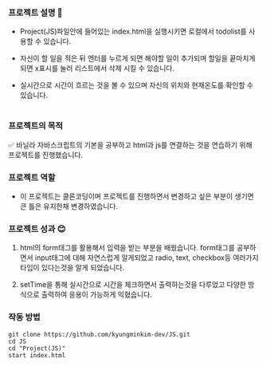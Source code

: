 ### 프로젝트 설명 :mega:
 
- Project(JS)파일안에 들어있는 index.html을 실행시키면 로컬에서 todolist를 사용할 수 있습니다. 

- 자신이 할 일을 적은 뒤 엔터를 누르게 되면 해야할 일이 추가되며 할일을 끝마치게되면 x표시를 눌러 리스트에서 삭제 시킬 수 있습니다. 

- 실시간으로 시간이 흐르는 것을 볼 수 있으며 자신의 위치와 현재온도를 확인할 수 있습니다. 

#

### 프로젝트의 목적

:white_check_mark: 바닐라 자바스크립트의 기본을 공부하고 html과 js를 연결하는 것을 연습하기 위해 프로젝트를 진행했습니다.

### 프로젝트 역할 


- 이 프로젝트는 클론코딩이며 프로젝트를 진행하면서 변경하고 싶은 부분이 생기면 큰 틀은 유지한채 변경하였습니다. 


### 프로젝트 성과 :blush:

1. html의 form태그를 활용해서 입력을 받는 부분을 배웠습니다. form태그를 공부하면서 input태그에 대해 자연스럽게 알게되었고
radio, text, checkbox등 여러가지 타입이 있다는것을 알게 되었습니다.


2. setTime을 통해 실시간으로 시간을 체크하면서 출력하는것을 다루었고 다양한 방식으로 출력하여 응용이 가능하게 익혔습니다. 


### 작동 방법

```
git clone https://github.com/kyungminkim-dev/JS.git
cd JS
cd "Project(JS)"
start index.html
```
